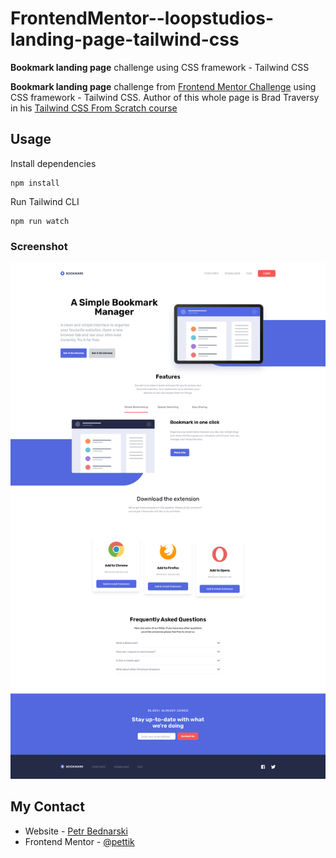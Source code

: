 # FrontendMentor--loopstudios-landing-page-tailwind-css

<b>Bookmark landing page</b> challenge using CSS framework - Tailwind CSS

<b>Bookmark landing page</b> challenge from [Frontend Mentor Challenge](https://www.frontendmentor.io/challenges/bookmark-landing-page-5d0b588a9edda32581d29158) using CSS framework - Tailwind CSS. Author of this whole page is Brad Traversy in his [Tailwind CSS From Scratch course](https://www.traversymedia.com/tailwind-css-course)

## Usage

Install dependencies

```
npm install
```

Run Tailwind CLI

```
npm run watch
```

### Screenshot

<img src="./images/site-preview.png" alt="This is my solution of this challenge">

## My Contact

- Website - [Petr Bednarski](https://github.com/pettik)
- Frontend Mentor - [@pettik](https://www.frontendmentor.io/profile/pettik)
